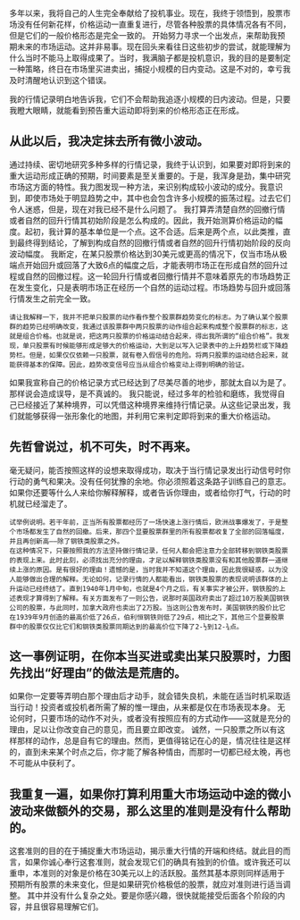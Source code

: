 多年以来，我将自己的人生完全奉献给了投机事业。现在，我终于领悟到，股票市场没有任何新花样，价格运动一直重复进行，尽管各种股票的具体情况各有不同，但是它们的一般价格形态是完全一致的。
开始努力寻求一个出发点，来帮助我预期未来的市场运动。这并非易事。现在回头来看往日这些初步的尝试，就能理解为什么当时不能马上取得成果了。当时，我满脑子都是投机意识，我的目的是要制定一种策略，终日在市场里买进卖出，捕捉小规模的日内变动。这是不对的，幸亏我及时清醒地认识到这个错误。

我的行情记录明白地告诉我，它们不会帮助我追逐小规模的日内波动。但是，只要我瞪大眼睛，就能看到预告重大运动即将到来的价格形态正在形成。

## 从此以后，我决定抹去所有微小波动。
通过持续、密切地研究多种多样的行情记录，我终于认识到，如果要对即将到来的重大运动形成正确的预期，时间要素是至关重要的。于是，我浑身是劲，集中研究市场这方面的特性。我力图发现一种方法，来识别构成较小波动的成分。我意识到，即使市场处于明显趋势之中，其中也会包含许多小规模的振荡过程。过去它们令人迷惑，但是，现在对我已经不是什么问题了。
我打算弄清楚自然的回撤行情或者自然的回升行情其初始阶段是怎么构成的。因此，我开始测算价格运动的幅度。起初，我计算的基本单位是一个点。这不合适。后来是两个点，以此类推，直到最终得到结论，了解到构成自然的回撤行情或者自然的回升行情初始阶段的反向波动幅度。
我断定，在某只股票价格达到30美元或更高的情况下，仅当市场从极端点开始回升或回落了大致6点的幅度之后，才能表明市场正在形成自然的回升过程或自然的回撤过程。这一轮回升行情或者回撤行情并不意味着原先的市场趋势正在发生变化，只是表明市场正在经历一个自然的运动过程。市场趋势与回升或回落行情发生之前完全一致。
```
请让我解释一下，我并不把单只股票的动作看作整个股票群趋势变化的标志。为了确认某个股票群的趋势已经明确改变，我通过该股票群中两只股票的动作组合起来构成整个股票群的标志，这就是组合价格。也就是说，把这两只股票的价格运动结合起来，得出我所谓的“组合价格”。我发现，单只股票有时候能够形成足够大的价格运动，大到足以写入记录表中的上升趋势栏或下降趋势栏。但是，如果仅仅依赖一只股票，就有卷入假信号的危险。将两只股票的运动结合起来，就能获得基本的保障。因此，趋势改变信号应当从组合价格变动上得到明确的验证。
```
如果我宣称自己的价格记录方式已经达到了尽美尽善的地步，那就太自以为是了。那样说会造成误导，是不真诚的。
我只能说，经过多年的检验和磨练，我觉得自己已经接近了某种境界，可以凭借这种境界来维持行情记录。从这些记录出发，我们就能够获得一张形象化的地图，并利用它来判定即将到来的重大价格运动。

## 先哲曾说过，机不可失，时不再来。
毫无疑问，能否按照这样的设想来取得成功，取决于当行情记录发出行动信号时你行动的勇气和果决。没有任何犹豫的余地。你必须照着这条路子训练自己的意志。如果你还要等什么人来给你解释解释，或者告诉你理由，或者给你打气，行动的时机就已经溜走了。
```
试举例说明。若干年前，正当所有股票都经历了一场快速上涨行情后，欧洲战事爆发了，于是整个市场都发生了自然的回撤。后来，那四个显要股票群里的所有股票都收复了全部的回落幅度，并且再创新高——除了钢铁类股票之外。
在这种情况下，只要按照我的方法坚持做行情记录，任何人都会把注意力全部转移到钢铁类股票的表现上来。此时此刻，必须找出充分的理由，才足以解释钢铁类股票没有和其他股票群一道继续上涨的原因。是有很好的理由！遗憾的是，当时我并不知道这个理由，因此我很疑惑，以为没人能够做出合理的解释。无论如何，记录行情的人都能看出，钢铁类股票的表现说明该群体的上升运动已经终结了。直到1940年1月中旬，也就是4个月之后，有关事实才被公开，钢铁股的上述表现才算得到了解释。有关方面发布了一则公告，说那时英国政府卖出了超过10万股美国钢铁公司的股票，与此同时，加拿大政府也卖出了2万股。当这则公告发布时，美国钢铁的股价比它在1939年9月创造的最高价低了26点，伯利恒钢铁则低了29点，相比之下，其他三个显要股票群中的股票仅仅比它们和钢铁类股票同期达到的最高价位下降了2-½到12-¾点。
```
## 这一事例证明，在你本当买进或卖出某只股票时，力图先找出“好理由”的做法是荒唐的。
如果你一定要等弄明白那个理由后才动手，就会错失良机，未能在适当时机采取适当行动！投资者或投机者所需了解的惟一理由，从来都是仅在市场表现本身。
无论何时，只要市场的动作不对头，或者没有按照应有的方式动作——这就是充分的理由，足以让你改变自己的意见，而且要立即改变。
诚然，一只股票之所以有这样那样的动作，总是自有它的理由。然而，更值得铭记在心的是，情况往往是这样的，直到未来某个时点之后，你才能了解各种情由，而那时一切都已经太晚，再也不可能从中获利了。

## 我重复一遍，如果你打算利用重大市场运动中途的微小波动来做额外的交易，那么这里的准则是没有什么帮助的。
这套准则的目的在于捕捉重大市场运动，揭示重大行情的开端和终结。就此目的而言，如果你诚心奉行这套准则，就会发现它们的确具有独到的价值。或许我还可以重申，本准则的对象是价格在30美元以上的活跃股。虽然其基本原则同样适用于预期所有股票的未来变化，但是如果研究价格极低的股票，就应对准则进行适当调整。
其中并没有什么复杂之处。要是你感兴趣，很快就能接受后面各个阶段的内容，并且很容易理解它们。

